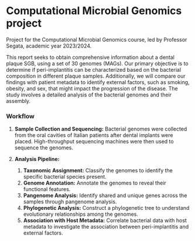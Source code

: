 # Computational Microbial Genomics project
Project for the Computational Microbial Genomics course, led by Professor Segata, academic year 2023/2024.

This report seeks to obtain comprehensive information about a dental plaque SGB, using a set of 30 genomes (MAGs). Our primary objective is to determine if peri-implantitis can be characterized based on the bacterial composition in different plaque samples. Additionally, we will compare our findings with patient metadata to identify external factors, such as smoking, obesity, and sex, that might impact the progression of the disease. The study involves a detailed analysis of the bacterial genomes and their assembly.

### Workflow
1. **Sample Collection and Sequencing:** Bacterial genomes were collected from the oral cavities of Italian patients after dental implants were placed. High-throughput sequencing machines were then used to sequence the genomes.

2. **Analysis Pipeline:**
   1. **Taxonomic Assignment:** Classify the genomes to identify the specific bacterial species present.
   2. **Genome Annotation:** Annotate the genomes to reveal their functional features.
   3. **Pangenome Analysis:** Identify shared and unique genes across the samples through pangenome analysis.
   4. **Phylogenetic Analysis:** Construct a phylogenetic tree to understand evolutionary relationships among the genomes.
   5. **Association with Host Metadata:** Correlate bacterial data with host metadata to investigate the association between peri-implantitis and external factors.
